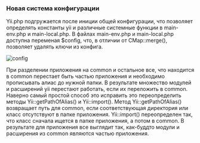 ### Новая система конфигурации
Yii.php подгружается после иниции общей конфигурации, что позволяет определять константы yii и различные системные функции в main-env.php и main-local.php.
В файлах main-env.php и main-local.php доступна переменая $config, что, в отличии от CMap::merge(), позволяет удалять ключи из конфига.

![config](https://raw.github.com/profet9/YiiBoilerplate/master/doc/config.png)

При разделении приложения на common и остальное все, что находится в common перестает быть частью приложения и необходимо прописывать алиас до нужной папки. В результате множество модулей и расширений yii перестают работать, если их переложить в common. Наверно самый простой способ это исправить это переопределить методы Yii::getPathOfAlias() и Yii::import(). Метод Yii::getPathOfAlias() возвращает путь для common, если соответствующая директория или класс отсутствуют в папке приложения. Yii::import() переопределен так, что класс сначала ищется в папке приложения, а потом в common. В результате для приложения все выглядит так, как-буддто модули и расширения из common являются частью приложения.
